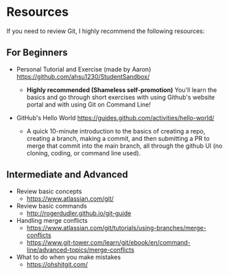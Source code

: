 # Resources

If you need to review Git, I highly recommend the following resources:

## For Beginners

- Personal Tutorial and Exercise (made by Aaron)
<https://github.com/ahsu1230/StudentSandbox/>
  - **Highly recommended (Shameless self-promotion)** You'll learn the basics and go through short exercises with using Github's website portal and with using Git on Command Line!

- GitHub's Hello World <https://guides.github.com/activities/hello-world/>
  - A quick 10-minute introduction to the basics of creating a repo, creating a branch, making a commit, and then submitting a PR to merge that commit into the main branch, all through the github UI (no cloning, coding, or command line used).

## Intermediate and Advanced

- Review basic concepts
  - <https://www.atlassian.com/git/>
- Review basic commands
  - <http://rogerdudler.github.io/git-guide>
- Handling merge conflicts
  - <https://www.atlassian.com/git/tutorials/using-branches/merge-conflicts>
  - <https://www.git-tower.com/learn/git/ebook/en/command-line/advanced-topics/merge-conflicts>
- What to do when you make mistakes
  - <https://ohshitgit.com/>
